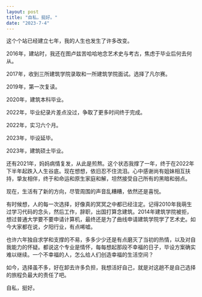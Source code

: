 ```yaml
---
layout: post
title: "自私，挺好。"
date: "2023-7-4"
---
```


这个个站已经建立七年，我的人生也发生了许多改变。

2016年，建站时，我还在图卢兹苦哈哈地念艺术史与考古，焦虑于毕业后何去何从。

2017年，收到三所建筑学院录取和一所建筑学院面试。选择了凡尔赛。

2019年，第一次复读。

2020年，建筑本科毕业。

2022年，毕业纪录片差点没过，争取了更多时间终于完成。

2022年，实习六个月。

2023年，毕设延毕。

2023年，建筑硕士毕业。

还有2021年，妈妈病情复发，从此是煎熬。这个状态我撑了一年，终于在2022年下半年起跌入人生谷底。现在想想，依旧忍不住流泪。心中感谢尚有姐妹相互扶持，挚友相伴，终于和命运和原生家庭和解，坦然接受自己所有的黑暗和弱点。

现在，生活有了新的方向，尽管周围的声音乱糟糟，依然还是喜悦。

有时候想，人的每一次选择，好像真的冥冥之中都已经注定。记得2010年我萌生过学习代码的念头，然后工作，辞职，出国打算念建筑。2014年建筑学院被拒，想过普通大学要不要申请计算机，最终还是为了曲线申请建筑学院学了艺术史。如今大家都在说，夕阳行业，有点唏嘘。

也许六年独自求学和支撑的不易，多多少少还是有点磨灭了当初的热情，以及对自我能力的怀疑。都说这个专业是情怀，每每想起那段不幸福的日子，毕设方案确实难以继续。一个不幸福的人，怎么给人们创造幸福的生活空间？

如今，选择虽不多，好在卸去许多负担，我想活好自己，就是对这趟不是自己选择的旅程负最大的责任了吧。

自私，挺好。